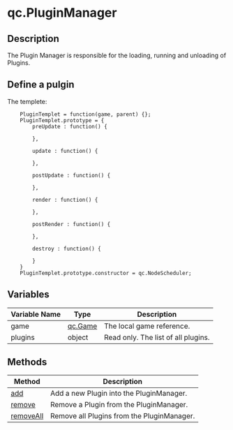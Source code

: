 # qc.PluginManager

## Description
The Plugin Manager is responsible for the loading, running and unloading of Plugins.

## Define a pulgin
The templete:
````
	PluginTemplet = function(game, parent) {};
	PluginTemplet.prototype = {
	    preUpdate : function() {
	        
	    },

	    update : function() {
	        
	    },

	    postUpdate : function() {
	        
	    },

	    render : function() {
	        
	    },

	    postRender : function() {
	        
	    },

	    destroy : function() {
	        
	    }
	}
	PluginTemplet.prototype.constructor = qc.NodeScheduler;
````

## Variables
| Variable Name  | Type | Description  |
| ------------- |-------------|-------------|
| game | [qc.Game](../Game/README.md) | The local game reference. |
| plugins | object | Read only. The list of all plugins. |

## Methods
| Method | Description |
| ------------- |-------------|
| [add](add.md) | Add a new Plugin into the PluginManager. |
| [remove](remove.md) | Remove a Plugin from the PluginManager. |
| [removeAll](removeAll.md) | Remove all Plugins from the PluginManager. |
